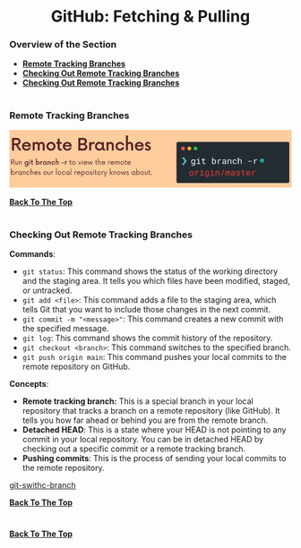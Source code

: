 <h1 align="center">GitHub: Fetching & Pulling</h1>

### Overview of the Section
* **[Remote Tracking Branches](#remote-branche)**
* **[Checking Out Remote Tracking Branches](#checking-remote-branche)**
* **[Checking Out Remote Tracking Branches](#checking-remote-branche)**

#

### <a name="remote-branches">Remote Tracking Branches</a>

![Remote Branche](https://github.com/tsokac2/-_-_Git_and_GitHub_CheatSheet/blob/main/src/55.JPG)

**[Back To The Top](#Overview-of-the-Section)**
#

### <a name="checking-remote-branche">Checking Out Remote Tracking Branches</a>

**Commands**:
- ``git status``: This command shows the status of the working directory and the staging area. It tells you which files have been modified, staged, or untracked.
- ``git add <file>``: This command adds a file to the staging area, which tells Git that you want to include those changes in the next commit.
- ``git commit -m "<message>"``: This command creates a new commit with the specified message.
- ``git log``: This command shows the commit history of the repository.
- ``git checkout <branch>``: This command switches to the specified branch.
- ``git push origin main``: This command pushes your local commits to the remote repository on GitHub.

**Concepts**:

- **Remote tracking branch:** This is a special branch in your local repository that tracks a branch on a remote repository (like GitHub). It tells you how far ahead or behind you are from the remote branch.
- **Detached HEAD**: This is a state where your HEAD is not pointing to any commit in your local repository. You can be in detached HEAD by checking out a specific commit or a remote tracking branch.
- **Pushing commits**: This is the process of sending your local commits to the remote repository.

[git-swithc-branch]()

**[Back To The Top](#Overview-of-the-Section)**
#

**[Back To The Top](#Overview-of-the-Section)**
#




